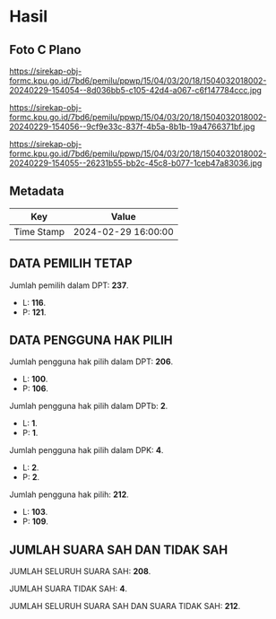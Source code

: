 # Hasil

## Foto C Plano

https://sirekap-obj-formc.kpu.go.id/7bd6/pemilu/ppwp/15/04/03/20/18/1504032018002-20240229-154054--8d036bb5-c105-42d4-a067-c6f147784ccc.jpg

https://sirekap-obj-formc.kpu.go.id/7bd6/pemilu/ppwp/15/04/03/20/18/1504032018002-20240229-154056--9cf9e33c-837f-4b5a-8b1b-19a4766371bf.jpg

https://sirekap-obj-formc.kpu.go.id/7bd6/pemilu/ppwp/15/04/03/20/18/1504032018002-20240229-154055--26231b55-bb2c-45c8-b077-1ceb47a83036.jpg


## Metadata

| Key        | Value               |
| ---------- | ------------------- |
| Time Stamp | 2024-02-29 16:00:00 |


## DATA PEMILIH TETAP

Jumlah pemilih dalam DPT: **237**.
 * L: **116**.
 * P: **121**.

## DATA PENGGUNA HAK PILIH

Jumlah pengguna hak pilih dalam DPT: **206**.
 * L: **100**.
 * P: **106**.

Jumlah pengguna hak pilih dalam DPTb: **2**.
 * L: **1**.
 * P: **1**.

Jumlah pengguna hak pilih dalam DPK: **4**.
 * L: **2**.
 * P: **2**.

Jumlah pengguna hak pilih: **212**.
 * L: **103**.
 * P: **109**.

## JUMLAH SUARA SAH DAN TIDAK SAH

JUMLAH SELURUH SUARA SAH: **208**.

JUMLAH SUARA TIDAK SAH: **4**.

JUMLAH SELURUH SUARA SAH DAN SUARA TIDAK SAH: **212**.


